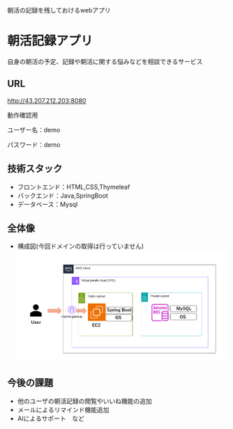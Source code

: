 朝活の記録を残しておけるwebアプリ

# 朝活記録アプリ

自身の朝活の予定、記録や朝活に関する悩みなどを相談できるサービス

## URL

<http://43.207.212.203:8080>

動作確認用

ユーザー名：demo

パスワード：demo

## 技術スタック
* フロントエンド：HTML,CSS,Thymeleaf
* バックエンド：Java,SpringBoot
* データベース：Mysql

## 全体像
* 構成図(今回ドメインの取得は行っていません)
![構成図](photo/AWS構成図.png)


## 今後の課題
* 他のユーザの朝活記録の閲覧やいいね機能の追加
* メールによるリマインド機能追加
* AIによるサポート　など
